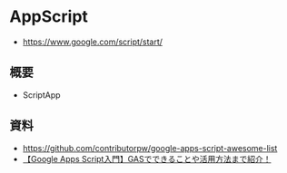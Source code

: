 # AppScript

- https://www.google.com/script/start/


## 概要

- ScriptApp


## 資料

- https://github.com/contributorpw/google-apps-script-awesome-list
- [【Google Apps Script入門】GASでできることや活用方法まで紹介！](https://udemy.benesse.co.jp/development/system/intro-gas.html)

